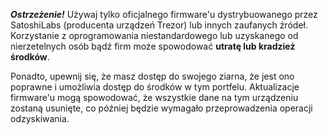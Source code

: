 **_Ostrzeżenie!_** Używaj tylko oficjalnego firmware'u dystrybuowanego przez SatoshiLabs (producenta
urządzeń Trezor) lub innych zaufanych źródeł. Korzystanie z oprogramowania niestandardowego
lub uzyskanego od nierzetelnych osób bądź firm może spowodować **utratę
lub kradzież środków**.

Ponadto, upewnij się, że masz dostęp do swojego ziarna, że jest ono poprawne i 
umożliwia dostęp do środków w tym portfelu. Aktualizacje firmware'u mogą spowodować, że wszystkie dane
na tym urządzeniu zostaną usunięte, co później będzie wymagało przeprowadzenia operacji odzyskiwania.

